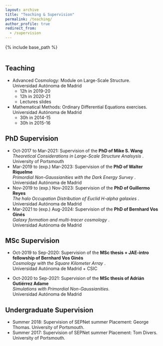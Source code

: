 ```yaml
---
layout: archive
title: "Teaching & Supervision"
permalink: /teaching/
author_profile: true
redirect_from:
  - /supervision
---
```


{% include base_path %}
<br>
<br>

Teaching
----

* Advanced Cosmology: Module on Large-Scale Structure. <br> Universidad Autónoma de Madrid
  * 12h in 2019-20
  * 12h in 2020-21
  * Lectures slides
* Mathematical Methods: Ordinary Differential Equations exercises. <br> Universidad Autónoma de Madrid
  * 30h in 2014-15
  * 30h in 2015-16

PhD Supervision
-----
*  Oct-2017 to Mar-2021: Supervision of the **PhD of Mike S. Wang** <br>
<i> Theoretical Considerations in Large-Scale Structure Analsysis </i>. <br>
University of Portsmouth
* Mar-2019 to (exp.) Mar-2023: Supervision of the **PhD of Walter Riquelme** <br>
<i> Primordial Non-Gaussianities with the Dark Energy Survey </i>. <br>
Universidad Autónoma de Madrid
* Nov-2019 to (exp.) Nov-2023: Supervision of the **PhD of Guillermo Reyes** <br>
<i> The halo Occupation Distribution of Euclid H-alpha galaxies </i>. <br>
Universidad Autónoma de Madrid
* Mar-2021 to (exp.) Aug-2024: Supervision of the **PhD of Bernhard Vos Ginés** <br>
<i> Galaxy formation and multi-tracer cosmology </i>. <br>
Universidad Autónoma de Madrid

MSc Supervision
-----
* Oct-2019 to Sep-2020: Supervision of the **MSc thesis + JAE-intro fellowship of Bernhard Vos Ginés** <br>
<i> Cosmology with the Square Kilometer Array </i>. <br>
Universidad Autónoma de Madrid + CSIC

* Oct-2020 to Sep-2021: Supervision of the **MSc thesis of Adrián Gutiérrez Adame** <br>
<i> Simulations with Primordial Non-Gaussianities</i>. <br>
Universidad Autónoma de Madrid

Undergraduate Supervision
-----

* Summer 2018: Supervision of SEPNet summer Placement: George Thomas. University of Portsmouth. 
* Summer 2017: Supervision of SEPNet summer Placement: Tom Divers. University of Portsmouth. 


